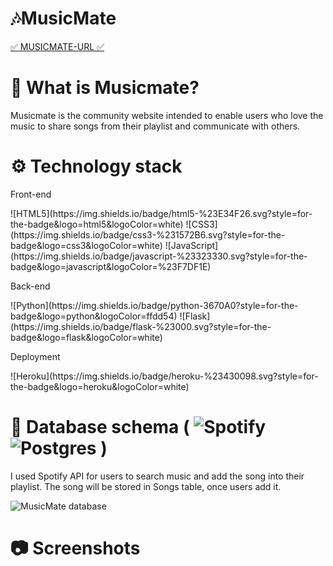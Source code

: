 # 🎶MusicMate
[✅ MUSICMATE-URL ✅](http://musicmate-by-jenna.herokuapp.com/) 



# 🎵 What is Musicmate?
<p> Musicmate is the community website intended to enable users who love the music to share songs from their playlist and communicate with others. </p>


# ⚙️ Technology stack 
<p> Front-end </p>
![HTML5](https://img.shields.io/badge/html5-%23E34F26.svg?style=for-the-badge&logo=html5&logoColor=white)
![CSS3](https://img.shields.io/badge/css3-%231572B6.svg?style=for-the-badge&logo=css3&logoColor=white)
![JavaScript](https://img.shields.io/badge/javascript-%23323330.svg?style=for-the-badge&logo=javascript&logoColor=%23F7DF1E)

<p> Back-end </p>
![Python](https://img.shields.io/badge/python-3670A0?style=for-the-badge&logo=python&logoColor=ffdd54) 
![Flask](https://img.shields.io/badge/flask-%23000.svg?style=for-the-badge&logo=flask&logoColor=white)

<p> Deployment </p>
![Heroku](https://img.shields.io/badge/heroku-%23430098.svg?style=for-the-badge&logo=heroku&logoColor=white)


# 💾 Database schema ( ![Spotify](https://img.shields.io/badge/Spotify-1ED760?style=for-the-badge&logo=spotify&logoColor=white) ![Postgres](https://img.shields.io/badge/postgres-%23316192.svg?style=for-the-badge&logo=postgresql&logoColor=white)  )
<p> I used Spotify API for users to search music and add the song into their playlist. The song will be stored in Songs table, once users add it. </p>

![MusicMate database](https://user-images.githubusercontent.com/92393205/159374165-8c68c340-7000-4416-8b9b-4fa8285f6e90.png)




# 📷 Screenshots
